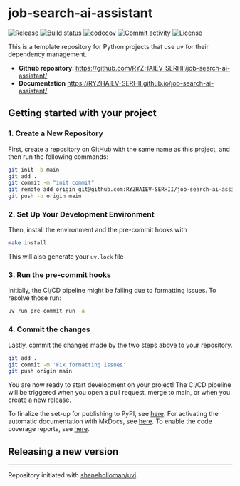 # job-search-ai-assistant

[![Release](https://img.shields.io/github/v/release/RYZHAIEV-SERHII/job-search-ai-assistant)](https://img.shields.io/github/v/release/RYZHAIEV-SERHII/job-search-ai-assistant)
[![Build status](https://img.shields.io/github/actions/workflow/status/RYZHAIEV-SERHII/job-search-ai-assistant/main.yml?branch=main)](https://github.com/RYZHAIEV-SERHII/job-search-ai-assistant/actions/workflows/main.yml?query=branch%3Amain)
[![codecov](https://codecov.io/gh/RYZHAIEV-SERHII/job-search-ai-assistant/branch/main/graph/badge.svg)](https://codecov.io/gh/RYZHAIEV-SERHII/job-search-ai-assistant)
[![Commit activity](https://img.shields.io/github/commit-activity/m/RYZHAIEV-SERHII/job-search-ai-assistant)](https://img.shields.io/github/commit-activity/m/RYZHAIEV-SERHII/job-search-ai-assistant)
[![License](https://img.shields.io/github/license/RYZHAIEV-SERHII/job-search-ai-assistant)](https://img.shields.io/github/license/RYZHAIEV-SERHII/job-search-ai-assistant)

This is a template repository for Python projects that use uv for their dependency management.

- **Github repository**: <https://github.com/RYZHAIEV-SERHII/job-search-ai-assistant/>
- **Documentation** <https://RYZHAIEV-SERHII.github.io/job-search-ai-assistant/>

## Getting started with your project

### 1. Create a New Repository

First, create a repository on GitHub with the same name as this project, and then run the following commands:

```bash
git init -b main
git add .
git commit -m "init commit"
git remote add origin git@github.com:RYZHAIEV-SERHII/job-search-ai-assistant.git
git push -u origin main
```

### 2. Set Up Your Development Environment

Then, install the environment and the pre-commit hooks with

```bash
make install
```

This will also generate your `uv.lock` file

### 3. Run the pre-commit hooks

Initially, the CI/CD pipeline might be failing due to formatting issues. To resolve those run:

```bash
uv run pre-commit run -a
```

### 4. Commit the changes

Lastly, commit the changes made by the two steps above to your repository.

```bash
git add .
git commit -m 'Fix formatting issues'
git push origin main
```

You are now ready to start development on your project!
The CI/CD pipeline will be triggered when you open a pull request, merge to main, or when you create a new release.

To finalize the set-up for publishing to PyPI, see [here](https://shaneholloman.github.io/uvi/features/publishing/#set-up-for-pypi).
For activating the automatic documentation with MkDocs, see [here](https://shaneholloman.github.io/uvi/features/mkdocs/#enabling-the-documentation-on-github).
To enable the code coverage reports, see [here](https://shaneholloman.github.io/uvi/features/codecov/).

## Releasing a new version



---

Repository initiated with [shaneholloman/uvi](https://github.com/shaneholloman/uvi).
